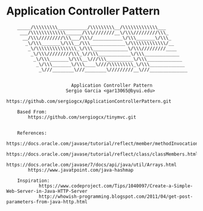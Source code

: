 # Application Controller Pattern

        _____/\\\\\\\\\___________/\\\\\\\\\__/\\\\\\\\\\\\\___
         ___/\\\\\\\\\\\\\______/\\\////////__\/\\\/////////\\\_
          __/\\\/////////\\\___/\\\/___________\/\\\_______\/\\\_
           _\/\\\_______\/\\\__/\\\_____________\/\\\\\\\\\\\\\/__
            _\/\\\\\\\\\\\\\\\_\/\\\_____________\/\\\/////////____
             _\/\\\/////////\\\_\//\\\____________\/\\\_____________
              _\/\\\_______\/\\\__\///\\\__________\/\\\_____________
               _\/\\\_______\/\\\____\////\\\\\\\\\_\/\\\_____________
                _\///________\///________\/////////__\///______________


                            Application Controller Pattern
                          Sergio Garcia <gar13065@byui.edu>
              https://github.com/sergiogcx/ApplicationControllerPattern.git

        Based From:
            https://github.com/sergiogcx/tinymvc.git


        References:
            https://docs.oracle.com/javase/tutorial/reflect/member/methodInvocation.html
            https://docs.oracle.com/javase/tutorial/reflect/class/classMembers.html
            https://docs.oracle.com/javase/7/docs/api/java/util/Arrays.html
            https://www.javatpoint.com/java-hashmap

        Inspiration:
                https://www.codeproject.com/Tips/1040097/Create-a-Simple-Web-Server-in-Java-HTTP-Server
                http://whowish-programming.blogspot.com/2011/04/get-post-parameters-from-java-http.html
